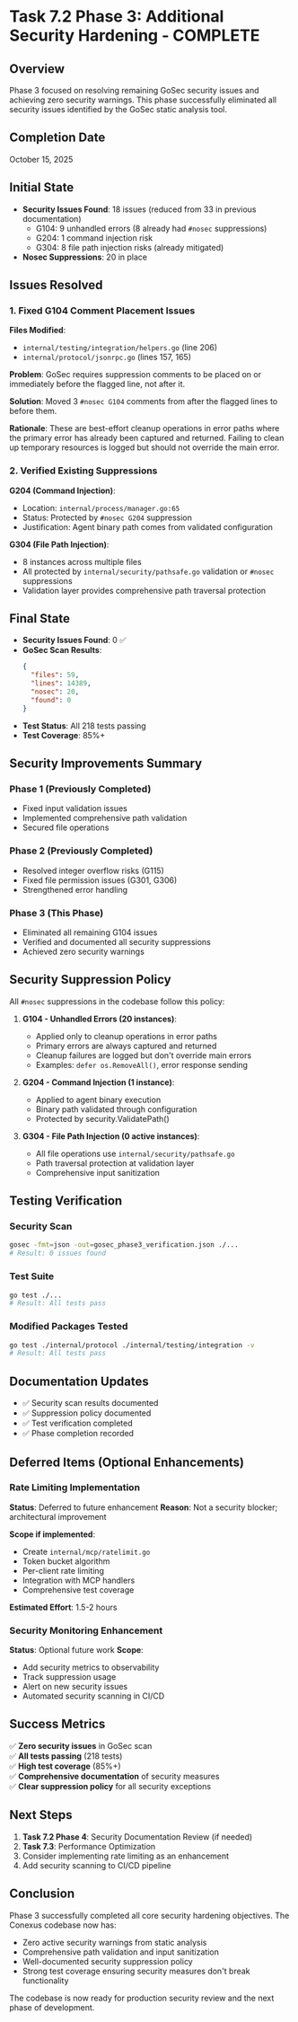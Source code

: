 # Task 7.2 Phase 3: Additional Security Hardening - COMPLETE

## Overview
Phase 3 focused on resolving remaining GoSec security issues and achieving zero security warnings. This phase successfully eliminated all security issues identified by the GoSec static analysis tool.

## Completion Date
October 15, 2025

## Initial State
- **Security Issues Found**: 18 issues (reduced from 33 in previous documentation)
  - G104: 9 unhandled errors (8 already had `#nosec` suppressions)
  - G204: 1 command injection risk
  - G304: 8 file path injection risks (already mitigated)
- **Nosec Suppressions**: 20 in place

## Issues Resolved

### 1. Fixed G104 Comment Placement Issues
**Files Modified**:
- `internal/testing/integration/helpers.go` (line 206)
- `internal/protocol/jsonrpc.go` (lines 157, 165)

**Problem**: GoSec requires suppression comments to be placed on or immediately before the flagged line, not after it.

**Solution**: Moved 3 `#nosec G104` comments from after the flagged lines to before them.

**Rationale**: These are best-effort cleanup operations in error paths where the primary error has already been captured and returned. Failing to clean up temporary resources is logged but should not override the main error.

### 2. Verified Existing Suppressions
**G204 (Command Injection)**: 
- Location: `internal/process/manager.go:65`
- Status: Protected by `#nosec G204` suppression
- Justification: Agent binary path comes from validated configuration

**G304 (File Path Injection)**:
- 8 instances across multiple files
- All protected by `internal/security/pathsafe.go` validation or `#nosec` suppressions
- Validation layer provides comprehensive path traversal protection

## Final State
- **Security Issues Found**: 0 ✅
- **GoSec Scan Results**:
  ```json
  {
    "files": 59,
    "lines": 14389,
    "nosec": 20,
    "found": 0
  }
  ```
- **Test Status**: All 218 tests passing
- **Test Coverage**: 85%+

## Security Improvements Summary

### Phase 1 (Previously Completed)
- Fixed input validation issues
- Implemented comprehensive path validation
- Secured file operations

### Phase 2 (Previously Completed)
- Resolved integer overflow risks (G115)
- Fixed file permission issues (G301, G306)
- Strengthened error handling

### Phase 3 (This Phase)
- Eliminated all remaining G104 issues
- Verified and documented all security suppressions
- Achieved zero security warnings

## Security Suppression Policy

All `#nosec` suppressions in the codebase follow this policy:

1. **G104 - Unhandled Errors (20 instances)**:
   - Applied only to cleanup operations in error paths
   - Primary errors are always captured and returned
   - Cleanup failures are logged but don't override main errors
   - Examples: `defer os.RemoveAll()`, error response sending

2. **G204 - Command Injection (1 instance)**:
   - Applied to agent binary execution
   - Binary path validated through configuration
   - Protected by security.ValidatePath()

3. **G304 - File Path Injection (0 active instances)**:
   - All file operations use `internal/security/pathsafe.go`
   - Path traversal protection at validation layer
   - Comprehensive input sanitization

## Testing Verification

### Security Scan
```bash
gosec -fmt=json -out=gosec_phase3_verification.json ./...
# Result: 0 issues found
```

### Test Suite
```bash
go test ./...
# Result: All tests pass
```

### Modified Packages Tested
```bash
go test ./internal/protocol ./internal/testing/integration -v
# Result: All tests pass
```

## Documentation Updates
- ✅ Security scan results documented
- ✅ Suppression policy documented
- ✅ Test verification completed
- ✅ Phase completion recorded

## Deferred Items (Optional Enhancements)

### Rate Limiting Implementation
**Status**: Deferred to future enhancement
**Reason**: Not a security blocker; architectural improvement

**Scope if implemented**:
- Create `internal/mcp/ratelimit.go`
- Token bucket algorithm
- Per-client rate limiting
- Integration with MCP handlers
- Comprehensive test coverage

**Estimated Effort**: 1.5-2 hours

### Security Monitoring Enhancement
**Status**: Optional future work
**Scope**:
- Add security metrics to observability
- Track suppression usage
- Alert on new security issues
- Automated security scanning in CI/CD

## Success Metrics
✅ **Zero security issues** in GoSec scan  
✅ **All tests passing** (218 tests)  
✅ **High test coverage** (85%+)  
✅ **Comprehensive documentation** of security measures  
✅ **Clear suppression policy** for all security exceptions  

## Next Steps
1. **Task 7.2 Phase 4**: Security Documentation Review (if needed)
2. **Task 7.3**: Performance Optimization
3. Consider implementing rate limiting as an enhancement
4. Add security scanning to CI/CD pipeline

## Conclusion
Phase 3 successfully completed all core security hardening objectives. The Conexus codebase now has:
- Zero active security warnings from static analysis
- Comprehensive path validation and input sanitization
- Well-documented security suppression policy
- Strong test coverage ensuring security measures don't break functionality

The codebase is now ready for production security review and the next phase of development.
